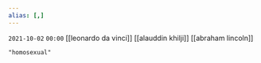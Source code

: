 ```yaml
---
alias: [,]
---
```



`2021-10-02` `00:00`
[[leonardo da vinci]]
[[alauddin khilji]]
[[abraham lincoln]]
```query
"homosexual"
```